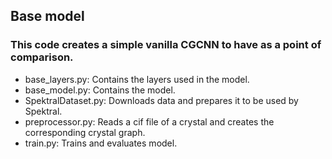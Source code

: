 ## Base model

### This code creates a simple vanilla CGCNN to have as a point of comparison.

- base_layers.py: Contains the layers used in the model.
- base_model.py: Contains the model.
- SpektralDataset.py: Downloads data and prepares it to be used by Spektral.
- preprocessor.py: Reads a cif file of a crystal and creates the corresponding crystal graph.
- train.py: Trains and evaluates model.
